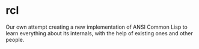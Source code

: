 # rcl
Our own attempt creating a new implementation of ANSI Common Lisp to learn everything about its internals, with the help of existing ones and other people.

